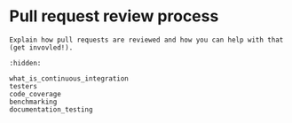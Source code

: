 Pull request review process
===========================

```{todo}
Explain how pull requests are reviewed and how you can help with that (get invovled!).
```


```{toctree}
:hidden:

what_is_continuous_integration
testers
code_coverage
benchmarking
documentation_testing
```